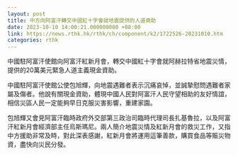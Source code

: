 ```yaml
---
layout: post
title: 中方向阿富汗轉交中國紅十字會就地震提供的人道資助
date: 2023-10-10 14:00:21.000000000 +08:00
link: https://news.rthk.hk/rthk/ch/component/k2/1722526-20231010.htm
categories: rthk
---
```


中國駐阿富汗使館向阿富汗紅新月會，轉交中國紅十字會就阿赫拉特省地震災情，提供的20萬美元緊急人道主義現金資助。

中國駐阿富汗使館公使包旭輝，向地震遇難者表示沉痛哀悼，並誠摯慰問遇難者家屬及傷者。他說有關現金資助，體現中國人民對阿富汗人民守望相助的友好情誼，相信災區人民一定能夠早日克服災害影響，重建家園。

包旭輝又會見阿富汗臨時政府外交部第三政治司臨時代理司長扎基魯拉，以及阿富汗紅新月會經濟部主任烏斯瑪尼。兩人簡介地震災情及紅新月會的救災工作，又指中方援助非常及時，對此深表感謝，紅新月會將運用這筆善款，購買食品等賑災物資，盡快向災民分發。

